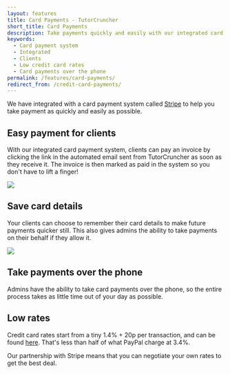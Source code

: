 ```yaml
---
layout: features
title: Card Payments - TutorCruncher
short_title: Card Payments
description: Take payments quickly and easily with our integrated card payment service; usable by clients and admins.
keywords:
  - Card payment system
  - Integrated
  - Clients
  - Low credit card rates
  - Card payments over the phone
permalink: /features/card-payments/
redirect_from: /credit-card-payments/
---
```

We have integrated with a card payment system called [Stripe](http://www.stripe.com) to help you take payment as quickly and easily as possible.

## Easy payment for clients

With our integrated card payment system, clients can pay an invoice by clicking the link in the automated email sent from TutorCruncher as soon as they receive it. The invoice is then marked as paid in the system so you don't have to lift a finger!

<a href="{{ site.static}}/img/features/stripe-payment.jpg" data-lightbox="lightbox" data-title="Stripe card payment" class="thumbnail">
  <img src="{{ site.static}}/img/features/stripe-payment.jpg" alt-text="Stripe card payment"/>
</a>

## Save card details

Your clients can choose to remember their card details to make future payments quicker still. This also gives admins the ability to take payments on their behalf if they allow it.

<a href="{{ site.static}}/img/features/saved-card.png" data-lightbox="lightbox" data-title="Stripe saved card" class="thumbnail">
  <img src="{{ site.static}}/img/features/saved-card.png" alt-text="Stripe saved card"/>
</a>

## Take payments over the phone

Admins have the ability to take card payments over the phone, so the entire process takes as little time out of your day as possible.

## Low rates

Credit card rates start from a tiny 1.4% + 20p per transaction, and can be found [here](/pricing#stripe-details). That's less than half of what PayPal charge at 3.4%.

Our partnership with Stripe means that you can negotiate your own rates to get the best deal.
